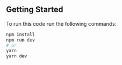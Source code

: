 ## Getting Started

To run this code run the following commands:

```bash
npm install
npm run dev
# or
yarn
yarn dev
```

